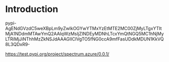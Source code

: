 
# Introduction

pypi-AgENdGVzdC5weXBpLm9yZwIkOGYwYTMxYzEtMTE2MC00ZjMyLTgxYTItMjA1NDdmMTAwYmQ2AAIqWzMsIjZlNDEyMDNhLTcxYmQtNGQ5MC1hNjMyLTRiMjJiNThhMzZkNSJdAAAGIICIVgTO5fNG0ccA9mfFasUDdkMDUN1KkVQ8L3QDxR9-

https://test.pypi.org/project/spectrum.azure/0.0.1/

